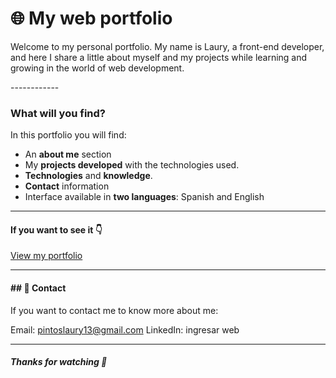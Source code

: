 # 🌐  My web portfolio

<p>
Welcome to my personal portfolio. My name is Laury, a front-end developer, and here I share a little about myself and my projects while learning and growing in the world of web development.
</p>
------------

### What will you find?

In this portfolio you will find:

- An **about me** section
- My **projects developed** with the technologies used.
- **Technologies** and **knowledge**.
- **Contact** information
- Interface available in **two languages**: Spanish and English

------------

#### If you want to see it  👇

[View my portfolio](http://lalala.com "View my portfolio")

------------

#### ##  📧 Contact

If you want to contact me to know more about me:

Email:  pintoslaury13@gmail.com
LinkedIn:  ingresar web

------------



#####  Thanks for watching 💜
